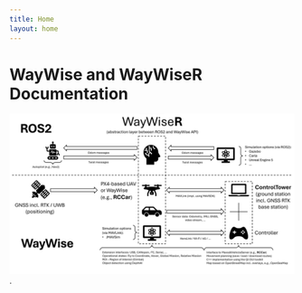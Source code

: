 ```yaml
---
title: Home
layout: home
---
```


# WayWise and WayWiseR Documentation

![WayWise(R) Overview](waywiser_overview.png "WayWise(R) Overview").
